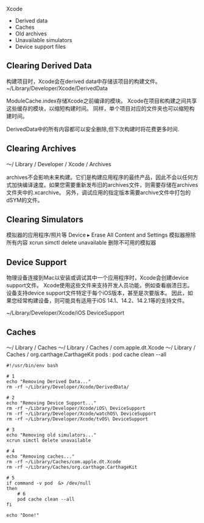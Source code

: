 Xcode

* Derived data
* Caches
* Old archives
* Unavailable simulators
* Device support files


## Clearing Derived Data

构建项目时，Xcode会在derived data中存储该项目的构建文件。
~/Library/Developer/Xcode/DerivedData

ModuleCache.index存储Xcode之前编译的模块。 Xcode在项目和构建之间共享这些缓存的模块，以缩短构建时间。
同样，单个项目对应的文件夹也可以缩短构建时间。

DerivedData中的所有内容都可以安全删除,但下次构建时将花费更多时间.


## Clearing Archives

〜/ Library / Developer / Xcode / Archives

archives不会影响未来构建。它们是构建应用程序的最终产品，因此不会以任何方式加快编译速度。如果您需要重新发布旧的archives文件，则需要存储在archives文件夹中的.xcarchive。
另外，调试应用的指定版本需要archive文件中打包的dSYM的文件。

## Clearing Simulators

模拟器的应用程序/照片等
Device ▸ Erase All Content and Settings 模拟器擦除所有内容
xcrun simctl delete unavailable  删除不可用的模拟器


## Device Support

物理设备连接到Mac以安装或调试其中一个应用程序时，Xcode会创建device support文件。 Xcode使用这些文件来支持开发人员功能，例如查看崩溃日志。
设备支持device support文件特定于每个iOS版本，甚至是次要版本。 因此，如果您经常构建设备，则可能具有适用于iOS 14.1、14.2、14.2.1等的支持文件。

~/Library/Developer/Xcode/iOS DeviceSupport

## Caches
〜/ Library / Caches
〜/ Library / Caches / com.apple.dt.Xcode
〜/ Library / Caches / org.carthage.CarthageKit
pods : pod cache clean --all

```
#!/usr/bin/env bash

# 1
echo "Removing Derived Data..."
rm -rf ~/Library/Developer/Xcode/DerivedData/

# 2
echo "Removing Device Support..."
rm -rf ~/Library/Developer/Xcode/iOS\ DeviceSupport
rm -rf ~/Library/Developer/Xcode/watchOS\ DeviceSupport
rm -rf ~/Library/Developer/Xcode/tvOS\ DeviceSupport

# 3
echo "Removing old simulators..."
xcrun simctl delete unavailable

# 4
echo "Removing caches..."
rm -rf ~/Library/Caches/com.apple.dt.Xcode
rm -rf ~/Library/Caches/org.carthage.CarthageKit

# 5
if command -v pod  &> /dev/null
then
    # 6
    pod cache clean --all
fi

echo "Done!"
```
